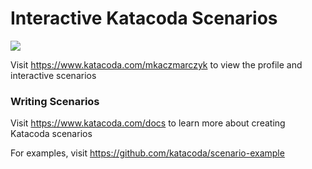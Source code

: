 # Interactive Katacoda Scenarios

[![](http://shields.katacoda.com/katacoda/mkaczmarczyk/count.svg)](https://www.katacoda.com/mkaczmarczyk "Get your profile on Katacoda.com")

Visit https://www.katacoda.com/mkaczmarczyk to view the profile and interactive scenarios

### Writing Scenarios
Visit https://www.katacoda.com/docs to learn more about creating Katacoda scenarios

For examples, visit https://github.com/katacoda/scenario-example

